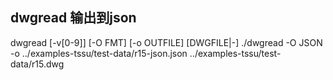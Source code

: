 
## dwgread 输出到json

dwgread [-v[0-9]] [-O FMT] [-o OUTFILE] [DWGFILE|-]
./dwgread
-O JSON -o ../examples-tssu/test-data/r15-json.json ../examples-tssu/test-data/r15.dwg